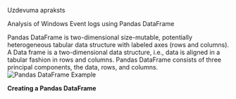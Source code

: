 Uzdevuma apraksts

Analysis of Windows Event logs using Pandas DataFrame

Pandas DataFrame is two-dimensional size-mutable, potentially heterogeneous tabular data structure with labeled axes (rows and columns). A Data frame is a two-dimensional data structure, i.e., data is aligned in a tabular fashion in rows and columns. Pandas DataFrame consists of three principal components, the data, rows, and columns. 
![Pandas DataFrame Example](https://media.geeksforgeeks.org/wp-content/uploads/finallpandas.png)


**Creating a Pandas DataFrame**


